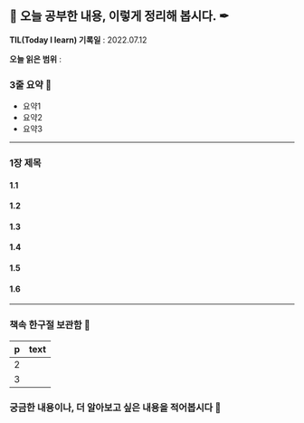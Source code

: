 ## 📕 오늘 공부한 내용, 이렇게 정리해 봅시다. ✒

**TIL(Today I learn) 기록일** : 2022.07.12

**오늘 읽은 범위** : 

### 3줄 요약 📑

+ 요약1
+ 요약2
+ 요약3

---

### 1장 제목

#### 1.1 

#### 1.2 

#### 1.3 

#### 1.4 

#### 1.5 

#### 1.6 


-------------------------------------------------------


### 책속 한구절 보관함 📖

| p    | text                                           |
| ---- | ---------------------------------------------- |
| 2  | 													|
| 3  | 													|

### 궁금한 내용이나, 더 알아보고 싶은 내용을 적어봅시다 🤔
```


